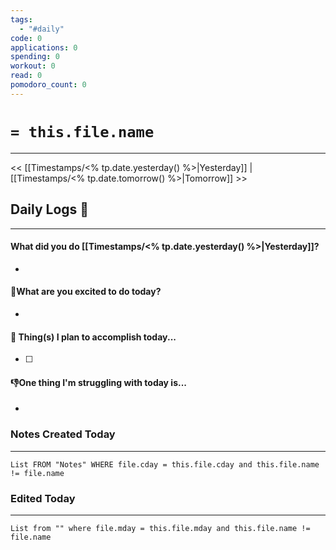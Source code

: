 ```yaml
---
tags:
  - "#daily"
code: 0
applications: 0
spending: 0
workout: 0
read: 0
pomodoro_count: 0
---
```

# `= this.file.name `
---

<< [[Timestamps/<% tp.date.yesterday() %>|Yesterday]] | [[Timestamps/<% tp.date.tomorrow() %>|Tomorrow]] >>

## Daily Logs 💭
---
#### What did you do [[Timestamps/<% tp.date.yesterday() %>|Yesterday]]?
- 

#### 🎉What are you excited to do today?
- 

#### 🚀 Thing(s) I plan to accomplish today...
- [ ] 

#### 👎One thing I'm struggling with today is...
- 


### Notes Created Today
---

```dataview
List FROM "Notes" WHERE file.cday = this.file.cday and this.file.name != file.name
```


### Edited Today
---
```dataview
List from "" where file.mday = this.file.mday and this.file.name != file.name
```

